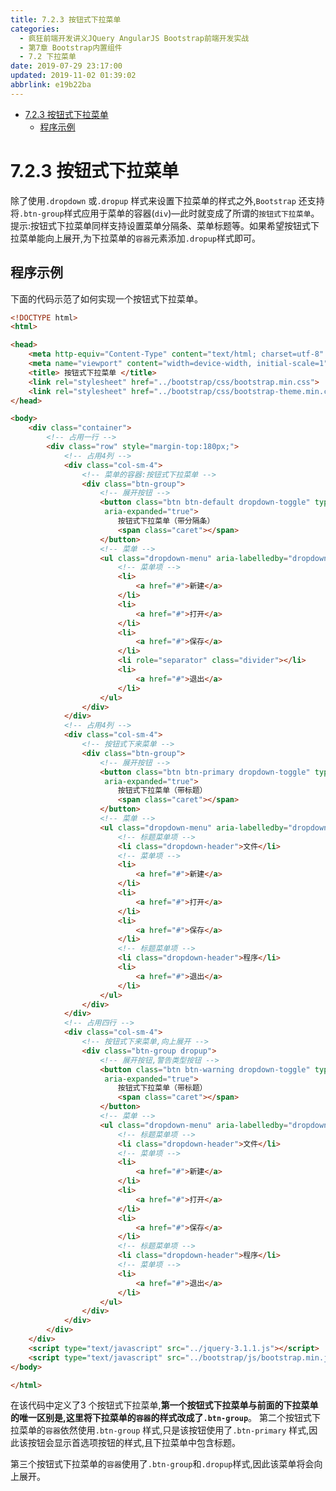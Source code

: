 ```yaml
---
title: 7.2.3 按钮式下拉菜单
categories: 
  - 疯狂前端开发讲义JQuery AngularJS Bootstrap前端开发实战
  - 第7章 Bootstrap内置组件
  - 7.2 下拉菜单
date: 2019-07-29 23:17:00
updated: 2019-11-02 01:39:02
abbrlink: e19b22ba
---
```

- [7.2.3 按钮式下拉菜单](/ReadingNotes/e19b22ba/#7-2-3-按钮式下拉菜单)
    - [程序示例](/ReadingNotes/e19b22ba/#程序示例)

<!--more-->
<script src="https://cdn.bootcss.com/jquery/3.4.0/jquery.slim.min.js"></script>
<script>$(document).ready(function () {$(".post-body > ul:nth-child(1)").hide();});</script>

<!--end-->
<!--SSTStart-->
# 7.2.3 按钮式下拉菜单 #
除了使用`.dropdown` 或`.dropup` 样式来设置下拉菜单的样式之外,`Bootstrap` 还支持将`.btn-group`样式应用于菜单的容器(`div`)—此时就变成了所谓的`按钮式下拉菜单`。
提示:按钮式下拉菜单同样支持设置菜单分隔条、菜单标题等。如果希望按钮式下拉菜单能向上展开,为下拉菜单的`容器`元素添加`.dropup`样式即可。

## 程序示例 ##
下面的代码示范了如何实现一个按钮式下拉菜单。
```html
<!DOCTYPE html>
<html>

<head>
	<meta http-equiv="Content-Type" content="text/html; charset=utf-8" />
	<meta name="viewport" content="width=device-width, initial-scale=1">
	<title> 按钮式下拉菜单 </title>
	<link rel="stylesheet" href="../bootstrap/css/bootstrap.min.css">
	<link rel="stylesheet" href="../bootstrap/css/bootstrap-theme.min.css">
</head>

<body>
	<div class="container">
		<!-- 占用一行 -->
		<div class="row" style="margin-top:180px;">
			<!-- 占用4列 -->
			<div class="col-sm-4">
				<!-- 菜单的容器:按钮式下拉菜单 -->
				<div class="btn-group">
					<!-- 展开按钮 -->
					<button class="btn btn-default dropdown-toggle" type="button" id="dropdown1" data-toggle="dropdown" aria-haspopup="true"
					 aria-expanded="true">
						按钮式下拉菜单（带分隔条）
						<span class="caret"></span>
					</button>
					<!-- 菜单 -->
					<ul class="dropdown-menu" aria-labelledby="dropdown1">
						<!-- 菜单项 -->
						<li>
							<a href="#">新建</a>
						</li>
						<li>
							<a href="#">打开</a>
						</li>
						<li>
							<a href="#">保存</a>
						</li>
						<li role="separator" class="divider"></li>
						<li>
							<a href="#">退出</a>
						</li>
					</ul>
				</div>
			</div>
			<!-- 占用4列 -->
			<div class="col-sm-4">
				<!-- 按钮式下来菜单 -->
				<div class="btn-group">
					<!-- 展开按钮 -->
					<button class="btn btn-primary dropdown-toggle" type="button" id="dropdown2" data-toggle="dropdown" aria-haspopup="true"
					 aria-expanded="true">
						按钮式下拉菜单（带标题）
						<span class="caret"></span>
					</button>
					<!-- 菜单 -->
					<ul class="dropdown-menu" aria-labelledby="dropdown2">
						<!-- 标题菜单项 -->
						<li class="dropdown-header">文件</li>
						<!-- 菜单项 -->
						<li>
							<a href="#">新建</a>
						</li>
						<li>
							<a href="#">打开</a>
						</li>
						<li>
							<a href="#">保存</a>
						</li>
						<!-- 标题菜单项 -->
						<li class="dropdown-header">程序</li>
						<li>
							<a href="#">退出</a>
						</li>
					</ul>
				</div>
			</div>
			<!-- 占用四行 -->
			<div class="col-sm-4">
				<!-- 按钮式下来菜单,向上展开 -->
				<div class="btn-group dropup">
					<!-- 展开按钮,警告类型按钮 -->
					<button class="btn btn-warning dropdown-toggle" type="button" id="dropdown3" data-toggle="dropdown" aria-haspopup="true"
					 aria-expanded="true">
						按钮式下拉菜单（带标题）
						<span class="caret"></span>
					</button>
					<!-- 菜单 -->
					<ul class="dropdown-menu" aria-labelledby="dropdown3">
						<!-- 标题菜单项 -->
						<li class="dropdown-header">文件</li>
						<!-- 菜单项 -->
						<li>
							<a href="#">新建</a>
						</li>
						<li>
							<a href="#">打开</a>
						</li>
						<li>
							<a href="#">保存</a>
						</li>
						<!-- 标题菜单项 -->
						<li class="dropdown-header">程序</li>
						<!-- 菜单项 -->
						<li>
							<a href="#">退出</a>
						</li>
					</ul>
				</div>
			</div>
		</div>
	</div>
	<script type="text/javascript" src="../jquery-3.1.1.js"></script>
	<script type="text/javascript" src="../bootstrap/js/bootstrap.min.js"></script>
</body>

</html>
```
在该代码中定义了3 个按钮式下拉菜单,**第一个按钮式下拉菜单与前面的下拉菜单的唯一区别是,这里将下拉菜单的`容器`的样式改成了`.btn-group`**。
第二个按钮式下拉菜单的`容器`依然使用`.btn-group` 样式,只是该按钮使用了`.btn-primary` 样式,因此该按钮会显示首选项按钮的样式,且下拉菜单中包含标题。
<!--replace:dropup=drop up-->
第三个按钮式下拉菜单的`容器`使用了`.btn-group`和`.dropup`样式,因此该菜单将会向上展开。
<!--SSTStop-->
